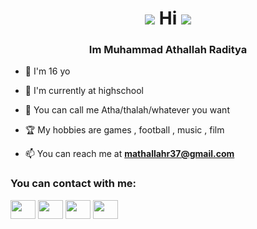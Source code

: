 <h1 align="center"><img src="https://media1.tenor.com/m/VHsiL8B8P0wAAAAC/shincore-wave-emoji.gif"> Hi <img src="https://media1.tenor.com/m/VHsiL8B8P0wAAAAC/shincore-wave-emoji.gif"></h1>
<h3 align="center">Im Muhammad Athallah Raditya</h3>


- 🌱 I'm 16 yo

- 🏫 I'm currently at highschool  
  
- 🤝 You can call me Atha/thalah/whatever you want

- 🏆 My hobbies are games , football , music , film
 
- 📫 You can reach me at **mathallahr37@gmail.com**

<h3 align="left">You can contact with me:</h3>
<p align="left">
<a href="https://x.com/Mathallahr1" target="blank"><img align="center" src="https://raw.githubusercontent.com/rahuldkjain/github-profile-readme-generator/master/src/images/icons/Social/twitter.svg"  height="30" width="40" /></a>
<a href="https://www.facebook.com/M.AthallahRaditya" target="blank"><img align="center" src="https://raw.githubusercontent.com/rahuldkjain/github-profile-readme-generator/master/src/images/icons/Social/facebook.svg" height="30" width="40" /></a>
<a href="https://www.instagram.com/maztard/" target="blank"><img align="center" src="https://raw.githubusercontent.com/rahuldkjain/github-profile-readme-generator/master/src/images/icons/Social/instagram.svg" height="30" width="40" /></a>
<a href="https://www.youtube.com/@mathalahr" target="blank"><img align="center" src="https://raw.githubusercontent.com/rahuldkjain/github-profile-readme-generator/master/src/images/icons/Social/youtube.svg" height="30" width="40" /></a>
</p>
